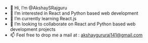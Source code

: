 - 👋 Hi, I’m @AkshaySRajguru
- 👀 I’m interested in React and Python based web development
- 🌱 I’m currently learning React.js
- 💞️ I’m looking to collaborate on React and Python based web development projects
- 📫 Feel free to drop me a mail at : akshaygururaj141@gmail.com

<!---
AkshaySRajguru/AkshaySRajguru is a ✨ special ✨ repository because its `README.md` (this file) appears on your GitHub profile.
You can click the Preview link to take a look at your changes.
--->

